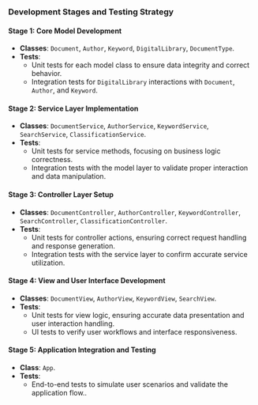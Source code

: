 ### Development Stages and Testing Strategy

#### Stage 1: Core Model Development

- **Classes**: `Document`, `Author`, `Keyword`, `DigitalLibrary`, `DocumentType`.
- **Tests**:
  - Unit tests for each model class to ensure data integrity and correct behavior.
  - Integration tests for `DigitalLibrary` interactions with `Document`, `Author`, and `Keyword`.

#### Stage 2: Service Layer Implementation

- **Classes**: `DocumentService`, `AuthorService`, `KeywordService`, `SearchService`, `ClassificationService`.
- **Tests**:
  - Unit tests for service methods, focusing on business logic correctness.
  - Integration tests with the model layer to validate proper interaction and data manipulation.

#### Stage 3: Controller Layer Setup

- **Classes**: `DocumentController`, `AuthorController`, `KeywordController`, `SearchController`, `ClassificationController`.
- **Tests**:
  - Unit tests for controller actions, ensuring correct request handling and response generation.
  - Integration tests with the service layer to confirm accurate service utilization.

#### Stage 4: View and User Interface Development

- **Classes**: `DocumentView`, `AuthorView`, `KeywordView`, `SearchView`.
- **Tests**:
  - Unit tests for view logic, ensuring accurate data presentation and user interaction handling.
  - UI tests to verify user workflows and interface responsiveness.

#### Stage 5: Application Integration and Testing

- **Class**: `App`.
- **Tests**:
  - End-to-end tests to simulate user scenarios and validate the application flow..

